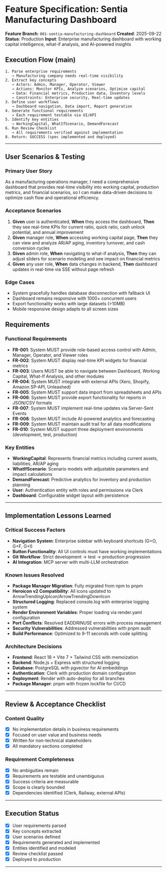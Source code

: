 # Feature Specification: Sentia Manufacturing Dashboard

**Feature Branch**: `001-sentia-manufacturing-dashboard`
**Created**: 2025-09-22
**Status**: Production
**Input**: Enterprise manufacturing dashboard with working capital intelligence, what-if analysis, and AI-powered insights

## Execution Flow (main)
```
1. Parse enterprise requirements
   → Manufacturing company needs real-time visibility
2. Extract key concepts
   → Actors: Admin, Manager, Operator, Viewer
   → Actions: Monitor KPIs, Analyze scenarios, Optimize capital
   → Data: Financial metrics, Production data, Inventory levels
   → Constraints: Enterprise security, Real-time updates
3. Define user workflows
   → Dashboard navigation, Data import, Report generation
4. Generate functional requirements
   → Each requirement testable via UI/API
5. Identify key entities
   → WorkingCapital, WhatIfScenario, DemandForecast
6. Run Review Checklist
   → All requirements verified against implementation
8. Return: SUCCESS (spec implemented and deployed)
```

---

## User Scenarios & Testing

### Primary User Story
As a manufacturing operations manager, I need a comprehensive dashboard that provides real-time visibility into working capital, production metrics, and financial scenarios, so I can make data-driven decisions to optimize cash flow and operational efficiency.

### Acceptance Scenarios
1. **Given** user is authenticated, **When** they access the dashboard, **Then** they see real-time KPIs for current ratio, quick ratio, cash unlock potential, and annual improvement
2. **Given** manager role, **When** accessing working capital page, **Then** they can view and analyze AR/AP aging, inventory turnover, and cash conversion cycles
3. **Given** admin role, **When** navigating to what-if analysis, **Then** they can adjust sliders for scenario modeling and see impact on financial metrics
4. **Given** any user role, **When** data changes in backend, **Then** dashboard updates in real-time via SSE without page refresh

### Edge Cases
- System gracefully handles database disconnection with fallback UI
- Dashboard remains responsive with 1000+ concurrent users
- Export functionality works with large datasets (>10MB)
- Mobile responsive design adapts to all screen sizes

## Requirements

### Functional Requirements
- **FR-001**: System MUST provide role-based access control with Admin, Manager, Operator, and Viewer roles
- **FR-002**: System MUST display real-time KPI widgets for financial metrics
- **FR-003**: Users MUST be able to navigate between Dashboard, Working Capital, What-If Analysis, and other modules
- **FR-004**: System MUST integrate with external APIs (Xero, Shopify, Amazon SP-API, Unleashed)
- **FR-005**: System MUST support data import from spreadsheets and APIs
- **FR-006**: System MUST provide export functionality for reports in JSON/CSV formats
- **FR-007**: System MUST implement real-time updates via Server-Sent Events
- **FR-008**: System MUST include AI-powered analytics and forecasting
- **FR-009**: System MUST maintain audit trail for all data modifications
- **FR-010**: System MUST support three deployment environments (development, test, production)

### Key Entities
- **WorkingCapital**: Represents financial metrics including current assets, liabilities, AR/AP aging
- **WhatIfScenario**: Scenario models with adjustable parameters and impact calculations
- **DemandForecast**: Predictive analytics for inventory and production planning
- **User**: Authentication entity with roles and permissions via Clerk
- **Dashboard**: Configurable widget layout with persistence

---

## Implementation Lessons Learned

### Critical Success Factors
- **Navigation System**: Enterprise sidebar with keyboard shortcuts (G+O, G+F, G+I)
- **Button Functionality**: All UI controls must have working implementations
- **Git Workflow**: Strict development → test → production progression
- **AI Integration**: MCP server with multi-LLM orchestration

### Known Issues Resolved
- **Package Manager Migration**: Fully migrated from npm to pnpm
- **Heroicon v2 Compatibility**: All icons updated to ArrowTrendingUpIcon/ArrowTrendingDownIcon
- **Structured Logging**: Replaced console.log with enterprise logging system
- **Render Environment Variables**: Proper loading via render.yaml configuration
- **Port Conflicts**: Resolved EADDRINUSE errors with process management
- **Security Vulnerabilities**: Addressed vulnerabilities with pnpm audit
- **Build Performance**: Optimized to 9-11 seconds with code splitting

### Architecture Decisions
- **Frontend**: React 18 + Vite 7 + Tailwind CSS with memoization
- **Backend**: Node.js + Express with structured logging
- **Database**: PostgreSQL with pgvector for AI embeddings
- **Authentication**: Clerk with production domain configuration
- **Deployment**: Render with auto-deploy for all branches
- **Package Manager**: pnpm with frozen lockfile for CI/CD

---

## Review & Acceptance Checklist

### Content Quality
- [x] No implementation details in business requirements
- [x] Focused on user value and business needs
- [x] Written for non-technical stakeholders
- [x] All mandatory sections completed

### Requirement Completeness
- [x] No ambiguities remain
- [x] Requirements are testable and unambiguous
- [x] Success criteria are measurable
- [x] Scope is clearly bounded
- [x] Dependencies identified (Clerk, Railway, external APIs)

---

## Execution Status

- [x] User requirements parsed
- [x] Key concepts extracted
- [x] User scenarios defined
- [x] Requirements generated and implemented
- [x] Entities identified and modeled
- [x] Review checklist passed
- [x] Deployed to production

---